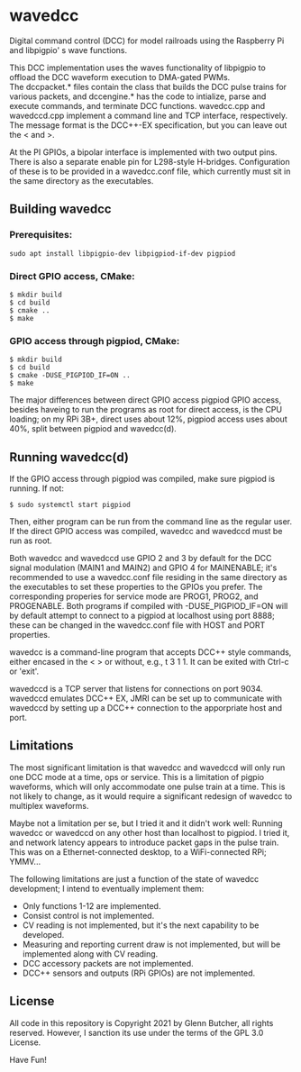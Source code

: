 # wavedcc
Digital command control (DCC) for model railroads using the Raspberry Pi and libpigpio' s wave functions.

This DCC implementation uses the waves functionality of libpigpio to offload the DCC waveform execution to DMA-gated PWMs.  
The dccpacket.* files contain the class that builds the DCC pulse trains for various packets, and dccengine.* has the code 
to intialize, parse and execute commands, and terminate DCC functions.  wavedcc.cpp and wavedccd.cpp implement a command line
and TCP interface, respectively.  The message format is the DCC++-EX specification, but you can leave out the < and >.

At the PI GPIOs, a bipolar interface is implemented with two output pins.  There is also a separate enable pin for L298-style 
H-bridges.  Configuration of these is to be provided in a wavedcc.conf file, which currently must sit in the same directory as
the executables.

## Building wavedcc

### Prerequisites: 
```
sudo apt install libpigpio-dev libpigpiod-if-dev pigpiod 
```
### Direct GPIO access, CMake:
```
$ mkdir build
$ cd build
$ cmake ..
$ make
```

### GPIO access through pigpiod, CMake:
```
$ mkdir build
$ cd build
$ cmake -DUSE_PIGPIOD_IF=ON ..
$ make
```

The major differences between direct GPIO access pigpiod GPIO access, besides haveing to run the programs as root for 
direct access, is the CPU loading; on my RPi 3B+, direct uses about 12%, pigpiod access uses about 40%, split between 
pigpiod and wavedcc(d).

## Running wavedcc(d)

If the GPIO access through pigpiod was compiled, make sure pigpiod is running.  If not:
```
$ sudo systemctl start pigpiod
```
Then, either program can be run from the command line as the regular user.  If the direct GPIO access was compiled, wavedcc and
wavedccd must be run as root.

Both wavedcc and wavedccd use GPIO 2 and 3 by default for the DCC signal modulation (MAIN1 and MAIN2) and GPIO 4 for MAINENABLE; 
it's recommended to use a wavedcc.conf file residing in the same directory as the executables to set these properties to the
GPIOs you prefer.  The corresponding properies for service mode are PROG1, PROG2, and PROGENABLE.  Both programs if compiled with 
-DUSE_PIGPIOD_IF=ON will by default attempt to connect to a pigpiod at localhost using port 8888; these can be changed in the 
wavedcc.conf file with HOST and PORT properties.

wavedcc is a command-line program that accepts DCC++ style commands, either encased in the < > or without, e.g., t 3 1 1.  It can
be exited with Ctrl-c or 'exit'.

wavedccd is a TCP server that listens for connections on port 9034.  wavedccd emulates DCC++ EX, JMRI can be set up to communicate
with wavedccd by setting up a DCC++ connection to the apporpriate host and port.

## Limitations

The most significant limitation is that wavedcc and wavedccd will only run one DCC mode at a time, ops or service.  This is a 
limitation of pigpio waveforms, which will only accommodate one pulse train at a time.  This is not likely to change, as it would
require a significant redesign of wavedcc to multiplex waveforms.

Maybe not a limitation per se, but I tried it and it didn't work well: Running wavedcc or wavedccd on any other host than localhost to
pigpiod.  I tried it, and network latency appears to introduce packet gaps in the pulse train.  This was on a Ethernet-connected desktop, 
to a WiFi-connected RPi; YMMV...

The following limitations are just a function of the state of wavedcc development; I intend to eventually implement them:

- Only functions 1-12 are implemented.
- Consist control is not implemented.
- CV reading is not implemented, but it's the next capability to be developed.
- Measuring and reporting current draw is not implemented, but will be implemented along with CV reading.
- DCC accessory packets are not implemented.
- DCC++ sensors and outputs (RPi GPIOs) are not implemented.

## License

All code in this repository is Copyright 2021 by Glenn Butcher, all rights reserved.  However, I sanction its use under the terms of the 
GPL 3.0 License.

Have Fun!
